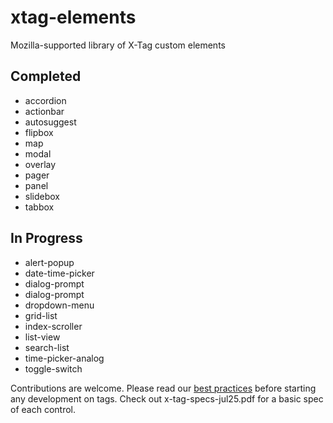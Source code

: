 # xtag-elements

Mozilla-supported library of X-Tag custom elements

## Completed
* accordion
* actionbar
* autosuggest
* flipbox
* map
* modal
* overlay
* pager
* panel
* slidebox
* tabbox


## In Progress
* alert-popup
* date-time-picker
* dialog-prompt
* dialog-prompt
* dropdown-menu
* grid-list
* index-scroller
* list-view
* search-list
* time-picker-analog
* toggle-switch


Contributions are welcome.  Please read our [best practices](best-practices.md) before starting any development on tags. Check out x-tag-specs-jul25.pdf for a basic spec of each control.